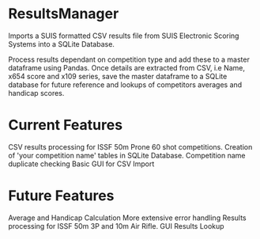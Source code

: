 # ResultsManager
Imports a SUIS formatted CSV results file from SUIS Electronic Scoring Systems into a SQLite Database.

Process results dependant on competition type and add these to a master dataframe using Pandas. Once details are extracted from CSV, i.e Name, x654 score and x109 series, save the master dataframe to a SQLite database for future reference and lookups of competitors averages and handicap scores.  

# Current Features

CSV results processing for ISSF 50m Prone 60 shot competitions. 
Creation of 'your competition name' tables in SQLite Database.
Competition name duplicate checking
Basic GUI for CSV Import

# Future Features

Average and Handicap Calculation
More extensive error handling
Results processing for ISSF 50m 3P and 10m Air Rifle.
GUI Results Lookup 


